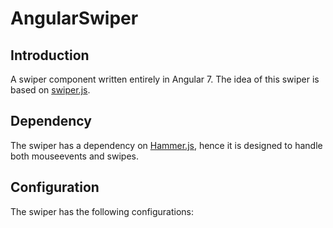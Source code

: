 # AngularSwiper

## Introduction
A swiper component written entirely in Angular 7. The idea of this swiper is based on [swiper.js](https://idangero.us/swiper). 

## Dependency
The swiper has a dependency on [Hammer.js](https://hammerjs.github.io/), hence it is designed to handle both mouseevents and swipes.

## Configuration
The swiper has the following configurations:
